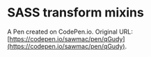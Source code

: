 # SASS transform mixins

A Pen created on CodePen.io. Original URL: [https://codepen.io/sawmac/pen/qGudy](https://codepen.io/sawmac/pen/qGudy).


